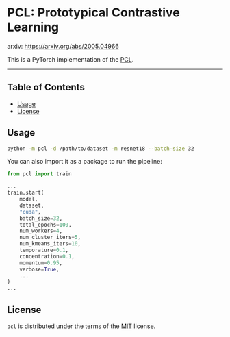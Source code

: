 # PCL: Prototypical Contrastive Learning

arxiv: <https://arxiv.org/abs/2005.04966>

This is a PyTorch implementation of the [PCL](https://arxiv.org/abs/2005.04966).

-----

## **Table of Contents**

- [Usage](#usage)
- [License](#license)

## Usage

```bash
python -m pcl -d /path/to/dataset -m resnet18 --batch-size 32
```

You can also import it as a package to run the pipeline:

```python
from pcl import train

...
train.start(
    model,
    dataset,
    "cuda",
    batch_size=32,
    total_epochs=100,
    num_workers=4,
    num_cluster_iters=5,
    num_kmeans_iters=10,
    temporature=0.1,
    concentration=0.1,
    momentum=0.95,
    verbose=True,
    ...
)
...

```

## License

`pcl` is distributed under the terms of the [MIT](https://spdx.org/licenses/MIT.html) license.

